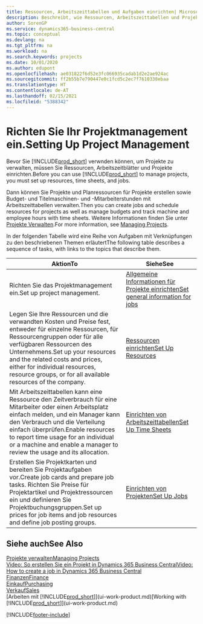 ```yaml
---
title: Ressourcen, Arbeitszeittabellen und Aufgaben einrichten| Microsoft Docs
description: Beschreibt, wie Ressourcen, Arbeitszeittabellen und Projekte eingerichtet werden, um Projekte zu verwalten.
author: SorenGP
ms.service: dynamics365-business-central
ms.topic: conceptual
ms.devlang: na
ms.tgt_pltfrm: na
ms.workload: na
ms.search.keywords: projects
ms.date: 10/01/2020
ms.author: edupont
ms.openlocfilehash: ae031822f6d52e3fc066935cadab1d2e2ae924ac
ms.sourcegitcommit: ff2b55b7e790447e0c1fcd5c2ec7f7610338ebaa
ms.translationtype: HT
ms.contentlocale: de-AT
ms.lasthandoff: 02/15/2021
ms.locfileid: "5388342"
---
```

# <a name="setting-up-project-management"></a><span data-ttu-id="ef869-103">Richten Sie Ihr Projektmanagement ein.</span><span class="sxs-lookup"><span data-stu-id="ef869-103">Setting Up Project Management</span></span>
<span data-ttu-id="ef869-104">Bevor Sie [!INCLUDE[prod_short](includes/prod_short.md)] verwnden können, um Projekte zu verwalten, müssen Sie Ressourcen, Arbeitszeitblätter und Projekte einrichten.</span><span class="sxs-lookup"><span data-stu-id="ef869-104">Before you can use [!INCLUDE[prod_short](includes/prod_short.md)] to manage projects, you must set up resources, time sheets, and jobs.</span></span>

<span data-ttu-id="ef869-105">Dann können Sie Projekte und Planressourcen für Projekte erstellen sowie Budget- und Titelmaschinen- und -Mitarbeiterstunden mit Arbeitszeittabellen verwalten.</span><span class="sxs-lookup"><span data-stu-id="ef869-105">Then you can create jobs and schedule resources for projects as well as manage budgets and track machine and employee hours with time sheets.</span></span> <span data-ttu-id="ef869-106">Weitere Informationen finden Sie unter [Projekte Verwalten](projects-manage-projects.md).</span><span class="sxs-lookup"><span data-stu-id="ef869-106">For more information, see [Managing Projects](projects-manage-projects.md).</span></span>  

<span data-ttu-id="ef869-107">In der folgenden Tabelle wird eine Reihe von Aufgaben mit Verknüpfungen zu den beschriebenen Themen erläutert</span><span class="sxs-lookup"><span data-stu-id="ef869-107">The following table describes a sequence of tasks, with links to the topics that describe them.</span></span>

| <span data-ttu-id="ef869-108">Aktion</span><span class="sxs-lookup"><span data-stu-id="ef869-108">To</span></span> | <span data-ttu-id="ef869-109">Siehe</span><span class="sxs-lookup"><span data-stu-id="ef869-109">See</span></span> |
| --- | --- |
| <span data-ttu-id="ef869-110">Richten Sie das Projektmanagement ein.</span><span class="sxs-lookup"><span data-stu-id="ef869-110">Set up project management.</span></span>|[<span data-ttu-id="ef869-111">Allgemeine Informationen für Projekte einrichten</span><span class="sxs-lookup"><span data-stu-id="ef869-111">Set general information for jobs</span></span>](projects-how-setup-jobs.md#to-set-general-information-for-jobs)|
| <span data-ttu-id="ef869-112">Legen Sie Ihre Ressourcen und die verwandten Kosten und Preise fest, entweder für einzelne Ressourcen, für Ressourcengruppen oder für alle verfügbaren Ressourcen des Unternehmens.</span><span class="sxs-lookup"><span data-stu-id="ef869-112">Set up your resources and the related costs and prices, either for individual resources, resource groups, or for all available resources of the company.</span></span> |[<span data-ttu-id="ef869-113">Ressourcen einrichten</span><span class="sxs-lookup"><span data-stu-id="ef869-113">Set Up Resources</span></span>](projects-how-setup-resources.md) |
| <span data-ttu-id="ef869-114">Mit Arbeitszeittabellen kann eine Ressource den Zeitverbrauch für eine Mitarbeiter oder einen Arbeitsplatz einfach melden, und ein Manager kann den Verbrauch und die Verteilung einfach überprüfen.</span><span class="sxs-lookup"><span data-stu-id="ef869-114">Enable resources to report time usage for an individual or a machine and enable a manager to review the usage and its allocation.</span></span> |[<span data-ttu-id="ef869-115">Einrichten von Arbeitszeittabellen</span><span class="sxs-lookup"><span data-stu-id="ef869-115">Set Up Time Sheets</span></span>](projects-how-setup-time-sheets.md) |
| <span data-ttu-id="ef869-116">Erstellen Sie Projektkarten und bereiten Sie Projektaufgaben vor.</span><span class="sxs-lookup"><span data-stu-id="ef869-116">Create job cards and prepare job tasks.</span></span> <span data-ttu-id="ef869-117">Richten Sie Preise für Projektartikel und Projektressourcen ein und definieren Sie Projektbuchungsgruppen.</span><span class="sxs-lookup"><span data-stu-id="ef869-117">Set up prices for job items and job resources and define job posting groups.</span></span> |[<span data-ttu-id="ef869-118">Einrichten von Projekten</span><span class="sxs-lookup"><span data-stu-id="ef869-118">Set Up Jobs</span></span>](projects-how-setup-jobs.md) |

## <a name="see-also"></a><span data-ttu-id="ef869-119">Siehe auch</span><span class="sxs-lookup"><span data-stu-id="ef869-119">See Also</span></span>

[<span data-ttu-id="ef869-120">Projekte verwalten</span><span class="sxs-lookup"><span data-stu-id="ef869-120">Managing Projects</span></span>](projects-manage-projects.md)  
[<span data-ttu-id="ef869-121">Video: So erstellen Sie ein Projekt in Dynamics 365 Business Central</span><span class="sxs-lookup"><span data-stu-id="ef869-121">Video: How to create a job in Dynamics 365 Business Central</span></span>](https://www.youtube.com/watch?v=VqaPWr7BWmw)  
[<span data-ttu-id="ef869-122">Finanzen</span><span class="sxs-lookup"><span data-stu-id="ef869-122">Finance</span></span>](finance.md)  
[<span data-ttu-id="ef869-123">Einkauf</span><span class="sxs-lookup"><span data-stu-id="ef869-123">Purchasing</span></span>](purchasing-manage-purchasing.md)  
[<span data-ttu-id="ef869-124">Verkauf</span><span class="sxs-lookup"><span data-stu-id="ef869-124">Sales</span></span>](sales-manage-sales.md)  
<span data-ttu-id="ef869-125">[Arbeiten mit [!INCLUDE[prod_short](includes/prod_short.md)]](ui-work-product.md)</span><span class="sxs-lookup"><span data-stu-id="ef869-125">[Working with [!INCLUDE[prod_short](includes/prod_short.md)]](ui-work-product.md)</span></span>  


[!INCLUDE[footer-include](includes/footer-banner.md)]
